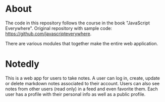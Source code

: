 # About
The code in this repository follows the course in the book "JavaScript Everywhere".
Original repository with sample code: https://github.com/javascripteverywhere.

There are various modules that together make the entire web application.

# Notedly
This is a web app for users to take notes.
A user can log in, create, update or delete markdown notes associated to their account.
Users can also see notes from other users (read only) in a feed and even favorite them.
Each user has a profile with their personal info as well as a public profile.
